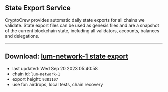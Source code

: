 ## State Export Service
CryptoCrew provides automatic daily state exports for all chains we validate. State export files can be used as genesis files and are a snapshot of the current blockchain state, including all validators, accounts, balances and delegations.

---
**Download: [lum-network-1 state export](https://dl.ccvalidators.com/SERVICE/lumnetwork/lum-network-1_export_9381107.json)**
---

- last updated: Wed Sep 20 2023 05:40:58
- chain id: `lum-network-1`
- export height: `9381107`
- use for: airdrops, local tests, chain recovery
